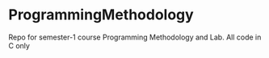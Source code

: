 # ProgrammingMethodology
Repo for semester-1 course Programming Methodology and Lab. All code in C only
